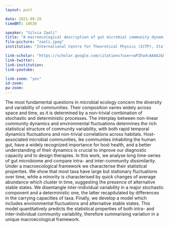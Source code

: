 ```yaml
---
layout: post

date: 2021-09-20
timeBRT: 14h30

speaker: "Silvia Zaoli"
title: "A macroecological description of gut microbial community dynamics"
file-picture: "zaoli.jpeg"
institution: "International Centre for Theoretical Physics (ICTP), Italy"

link-scholar: "https://scholar.google.com/citations?user=aPZha4cAAAAJ&hl=it"
link-twitter: 
link-institution:
link-youtube:

link-zoom: "yes"
id-zoom: 
pw-zoom: 
---
```


The most fundamental questions in microbial ecology concern the diversity and variability of communities. Their composition varies widely across space and time, as it is determined by a non-trivial combination of stochastic and deterministic processes. The interplay between non-linear community dynamics and environmental fluctuations determines the rich statistical structure of community variability, with both rapid temporal dynamics fluctuations and non-trivial correlations across habitats. Host-associated microbial communities, ike communties inhabiting the human gut, have a widely recognized importance for host health, and a better understanding of their dynamics is crucial to improve our diagnostic capacity and to design therapies. In this work, we analyse long time-series of gut microbiome and compare intra- and inter-community dissimilarity. Under a macroecological framework we characterise their statistical properties. We show that most taxa have large but stationary fluctuations over time, while a minority is characterised by quick changes of average abundance which cluster in time, suggesting the presence of alternative stable states. We disentangle inter-individual variability in a major stochastic component and a deterministic one, the latter recapitulated by differences in the carrying capacities of taxa. Finally, we develop a model which includes environmental fluctuations and alternative stable states. This model quantitatively predicts the statistical properties of both intra- and inter-individual community variability, therefore summarising variation in a unique macroecological framework.